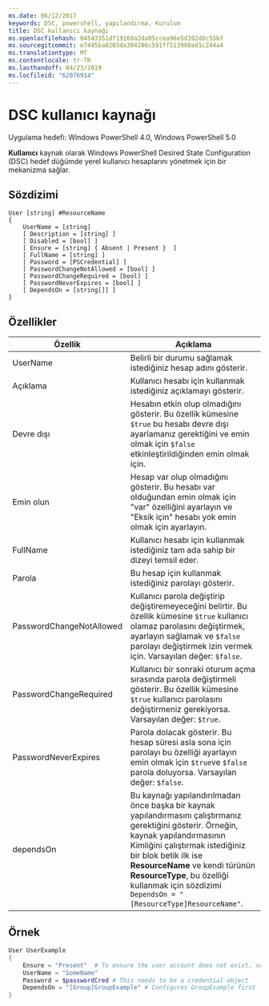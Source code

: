 ```yaml
---
ms.date: 06/12/2017
keywords: DSC, powershell, yapılandırma, Kurulum
title: DSC kullanıcı kaynağı
ms.openlocfilehash: 04543351df19160a2da05ccea96e5d392d8c55bf
ms.sourcegitcommit: e7445ba8203da304286c591ff513900ad1c244a4
ms.translationtype: MT
ms.contentlocale: tr-TR
ms.lasthandoff: 04/23/2019
ms.locfileid: "62076914"
---
```

# <a name="dsc-user-resource"></a>DSC kullanıcı kaynağı

Uygulama hedefi: Windows PowerShell 4.0, Windows PowerShell 5.0

**Kullanıcı** kaynak olarak Windows PowerShell Desired State Configuration (DSC) hedef düğümde yerel kullanıcı hesaplarını yönetmek için bir mekanizma sağlar.

## <a name="syntax"></a>Sözdizimi

```
User [string] #ResourceName
{
    UserName = [string]
    [ Description = [string] ]
    [ Disabled = [bool] ]
    [ Ensure = [string] { Absent | Present }  ]
    [ FullName = [string] ]
    [ Password = [PSCredential] ]
    [ PasswordChangeNotAllowed = [bool] ]
    [ PasswordChangeRequired = [bool] ]
    [ PasswordNeverExpires = [bool] ]
    [ DependsOn = [string[]] ]
}
```

## <a name="properties"></a>Özellikler

|  Özellik  |  Açıklama   |
|---|---|
| UserName| Belirli bir durumu sağlamak istediğiniz hesap adını gösterir.|
| Açıklama| Kullanıcı hesabı için kullanmak istediğiniz açıklamayı gösterir.|
| Devre dışı| Hesabın etkin olup olmadığını gösterir. Bu özellik kümesine `$true` bu hesabı devre dışı ayarlamanız gerektiğini ve emin olmak için `$false` etkinleştirildiğinden emin olmak için.|
| Emin olun| Hesap var olup olmadığını gösterir. Bu hesabı var olduğundan emin olmak için "var" özelliğini ayarlayın ve "Eksik için" hesabı yok emin olmak için ayarlayın.|
| FullName| Kullanıcı hesabı için kullanmak istediğiniz tam ada sahip bir dizeyi temsil eder.|
| Parola| Bu hesap için kullanmak istediğiniz parolayı gösterir. |
| PasswordChangeNotAllowed| Kullanıcı parola değiştirip değiştiremeyeceğini belirtir. Bu özellik kümesine `$true` kullanıcı olamaz parolasını değiştirmek, ayarlayın sağlamak ve `$false` parolayı değiştirmek izin vermek için. Varsayılan değer: `$false`.|
| PasswordChangeRequired| Kullanıcı bir sonraki oturum açma sırasında parola değiştirmeli gösterir. Bu özellik kümesine `$true` kullanıcı parolasını değiştirmeniz gerekiyorsa. Varsayılan değer: `$true`.|
| PasswordNeverExpires| Parola dolacak gösterir. Bu hesap süresi asla sona için parolayı bu özelliği ayarlayın emin olmak için `$true`ve `$false` parola doluyorsa. Varsayılan değer: `$false`.|
| dependsOn | Bu kaynağı yapılandırılmadan önce başka bir kaynak yapılandırmasını çalıştırmanız gerektiğini gösterir. Örneğin, kaynak yapılandırmasının Kimliğini çalıştırmak istediğiniz bir blok betik ilk ise **ResourceName** ve kendi türünün **ResourceType**, bu özelliği kullanmak için sözdizimi `DependsOn = "[ResourceType]ResourceName"`.|

## <a name="example"></a>Örnek

```powershell
User UserExample
{
    Ensure = "Present"  # To ensure the user account does not exist, set Ensure to "Absent"
    UserName = "SomeName"
    Password = $passwordCred # This needs to be a credential object
    DependsOn = "[Group]GroupExample" # Configures GroupExample first
}
```